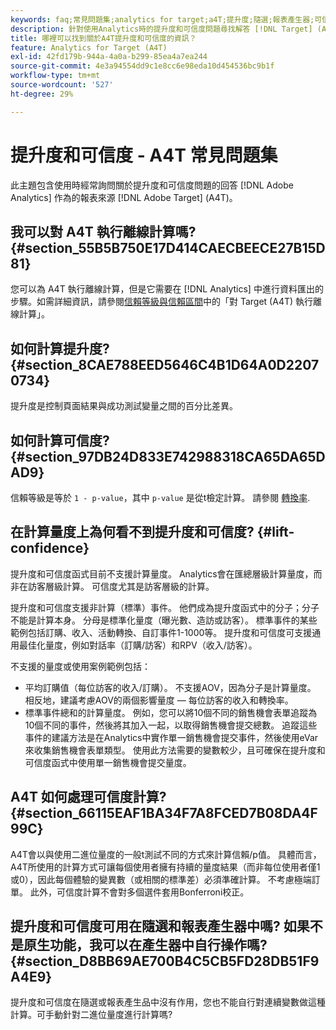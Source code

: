 ```yaml
---
keywords: faq;常見問題集;analytics for target;a4T;提升度;隨選;報表產生器;可信度
description: 針對使用Analytics時的提升度和可信度問題尋找解答 [!DNL Target] (A4T). A4T lets you use Analytics reporting for [!DNL Target] 活動。
title: 哪裡可以找到關於A4T提升度和可信度的資訊？
feature: Analytics for Target (A4T)
exl-id: 42fd179b-944a-4a0a-b299-85ea4a7ea244
source-git-commit: 4e3a94554dd9c1e8cc6e98eda10d454536bc9b1f
workflow-type: tm+mt
source-wordcount: '527'
ht-degree: 29%

---
```


# 提升度和可信度 - A4T 常見問題集

此主題包含使用時經常詢問關於提升度和可信度問題的回答 [!DNL Adobe Analytics] 作為的報表來源 [!DNL Adobe Target] (A4T)。

## 我可以對 A4T 執行離線計算嗎? {#section_55B5B750E17D414CAECBEECE27B15D81}

您可以為 A4T 執行離線計算，但是它需要在 [!DNL Analytics] 中進行資料匯出的步驟。如需詳細資訊，請參閱[信賴等級與信賴區間](/help/c-reports/conversion-rate.md#concept_0D0002A1EBDF420E9C50E2A46F36629B)中的「對 Target (A4T) 執行離線計算」。

## 如何計算提升度? {#section_8CAE788EED5646C4B1D64A0D22070734}

提升度是控制頁面結果與成功測試變量之間的百分比差異。

## 如何計算可信度? {#section_97DB24D833E742988318CA65DA65DAD9}

信賴等級是等於 `1 - p-value`，其中 `p-value` 是從t檢定計算。 請參閱 [轉換率](/help/c-reports/conversion-rate.md#concept_0D0002A1EBDF420E9C50E2A46F36629B).

## 在計算量度上為何看不到提升度和可信度? {#lift-confidence}

提升度和可信度函式目前不支援計算量度。 Analytics會在匯總層級計算量度，而非在訪客層級計算。 可信度尤其是訪客層級的計算。

提升度和可信度支援非計算（標準）事件。 他們成為提升度函式中的分子；分子不能是計算本身。 分母是標準化量度（曝光數、造訪或訪客）。 標準事件的某些範例包括訂購、收入、活動轉換、自訂事件1-1000等。 提升度和可信度可支援通用最佳化量度，例如對話率（訂購/訪客）和RPV（收入/訪客）。

不支援的量度或使用案例範例包括：

* 平均訂購值（每位訪客的收入/訂購）。 不支援AOV，因為分子是計算量度。 相反地，建議考慮AOV的兩個影響量度 — 每位訪客的收入和轉換率。
* 標準事件總和的計算量度。 例如，您可以將10個不同的銷售機會表單追蹤為10個不同的事件，然後將其加入一起，以取得銷售機會提交總數。 追蹤這些事件的建議方法是在Analytics中實作單一銷售機會提交事件，然後使用eVar來收集銷售機會表單類型。 使用此方法需要的變數較少，且可確保在提升度和可信度函式中使用單一銷售機會提交量度。

## A4T 如何處理可信度計算? {#section_66115EAF1BA34F7A8FCED7B08DA4F99C}

A4T會以與使用二進位量度的一般t測試不同的方式來計算信賴/p值。 具體而言，A4T所使用的計算方式可讓每個使用者擁有持續的量度結果（而非每位使用者僅1或0），因此每個體驗的變異數（或相關的標準差）必須準確計算。 不考慮極端訂單。 此外，可信度計算不會對多個選件套用Bonferroni校正。

## 提升度和可信度可用在隨選和報表產生器中嗎? 如果不是原生功能，我可以在產生器中自行操作嗎? {#section_D8BB69AE700B4C5CB5FD28DB51F9A4E9}

提升度和可信度在隨選或報表產生品中沒有作用，您也不能自行對連續變數做這種計算。可手動針對二進位量度進行計算嗎?
